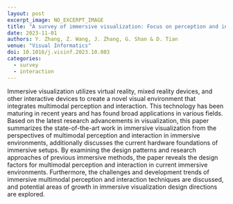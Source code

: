```yaml
---
layout: post
excerpt_image: NO_EXCERPT_IMAGE
title: "A survey of immersive visualization: Focus on perception and interaction"
date: 2023-11-01
authors: Y. Zhang, Z. Wang, J. Zhang, G. Shan & D. Tian
venue: "Visual Informatics"
doi: 10.1016/j.visinf.2023.10.003
categories:
  - survey
  - interaction
---
```

Immersive visualization utilizes virtual reality, mixed reality devices, and other interactive devices to create a novel visual environment that integrates multimodal perception and interaction. This technology has been maturing in recent years and has found broad applications in various fields. Based on the latest research advancements in visualization, this paper summarizes the state-of-the-art work in immersive visualization from the perspectives of multimodal perception and interaction in immersive environments, additionally discusses the current hardware foundations of immersive setups. By examining the design patterns and research approaches of previous immersive methods, the paper reveals the design factors for multimodal perception and interaction in current immersive environments. Furthermore, the challenges and development trends of immersive multimodal perception and interaction techniques are discussed, and potential areas of growth in immersive visualization design directions are explored.
